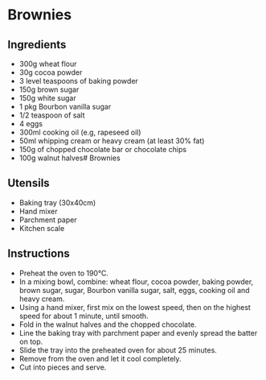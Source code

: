 # Brownies

## Ingredients

- 300g wheat flour
- 30g cocoa powder
- 3 level teaspoons of baking powder
- 150g brown sugar
- 150g white sugar
- 1 pkg Bourbon vanilla sugar
- 1/2 teaspoon of salt
- 4 eggs
- 300ml cooking oil (e.g, rapeseed oil)
- 50ml whipping cream or heavy cream (at least 30% fat)
- 150g of chopped chocolate bar or chocolate chips
- 100g walnut halves# Brownies


## Utensils

- Baking tray (30x40cm)
- Hand mixer
- Parchment paper
- Kitchen scale

## Instructions

- Preheat the oven to 190°C.
- In a mixing bowl, combine: wheat flour, cocoa powder, baking powder, brown sugar, sugar, Bourbon vanilla sugar, salt, eggs, cooking oil and heavy cream. 
- Using a hand mixer, first mix on the lowest speed, then on the highest speed for about 1 minute, until smooth.
- Fold in the walnut halves and the chopped chocolate.
- Line the baking tray with parchment paper and evenly spread the batter on top.
- Slide the tray into the preheated oven for about 25 minutes.
- Remove from the oven and let it cool completely.
- Cut into pieces and serve.

